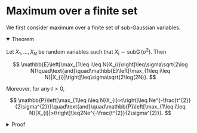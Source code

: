 # Maximum over a finite set

We first consider maximum over a finite set of sub-Gaussian variables. 

<details open>
<summary>Theorem</summary>

Let $X_{1},\ldots,X_{N}$ be random variables such that $X_{i}\sim\operatorname{subG}(\sigma^{2}).$ Then

$$
\mathbb{E}\left[\max_{1\leq i\leq N}X_{i}\right]\leq\sigma\sqrt{2\log N}\quad\text{and}\quad\mathbb{E}\left[\max_{1\leq i\leq N}|X_{i}|\right]\leq\sigma\sqrt{2\log(2N)}.
$$

Moreover, for any $t>0,$ 

$$
\mathbb{P}\left[\max_{1\leq i\leq N}X_{i}>t\right]\leq Ne^{-\frac{t^{2}}{2\sigma^{2}}}\quad\text{and}\quad\mathbb{P}\left[\max_{1\leq i\leq N}|X_{i}|>t\right]\leq2Ne^{-\frac{t^{2}}{2\sigma^{2}}}.
$$

</details>

<details>
<summary>Proof</summary>

For all $s>0,$ we have

$$
\begin{aligned}
\mathbb{E}\left[\max_{1\leq i\leq N}X_{i}\right] &= \frac{1}{s}\mathbb{E}\left[\log\left(e^{s\max_{1\leq i\leq N}X_{i}}\right)\right] \\
	&\leq\frac{1}{s}\log\left(\mathbb{E}\left[e^{\max_{1\leq i\leq N}sX_{i}}\right]\right) \\
	&\leq\frac{1}{s}\log\left(\sum_{i=1}^{N}\mathbb{E}[e^{sX_{i}}]\right) \\
	&\leq\frac{1}{s}\log\left(\sum_{i=1}^{N}e^{\frac{s^{2}\sigma^{2}}{2}} \\\right)=\frac{\log(N)}{s}+\frac{s\sigma^{2}}{2}.
\end{aligned}
$$

Differentiating the upper bound with respect to $s$ and setting the derivative to 0, we find that $s=\sqrt{2\log(N)/\sigma^{2}}$ yields the tightest bound. This gives 

$$
\mathbb{E}\left[\max_{1\leq i\leq N}X_{i}\right]\leq\sigma\sqrt{2\log N}.
$$

 For the tail probability, we have

$$
\mathbb{P}\left[\max_{1\leq i\leq N}X_{i}>t\right]=\mathbb{P}\left[\bigcup_{i=1}^{N}\{X_{i}>t\}\right]\leq\sum_{i=1}^{N}\mathbb{P}[X_{i}>t]\leq Ne^{-\frac{t^{2}}{2\sigma^{2}}}.
$$

The inequalities for $\max_{1\leq i\leq N}|X_{i}|$ follow by noting that $\max_{1\leq i\leq N}|X_{i}|=\max_{1\leq i\leq2N}X_{i}$ where we have set $X_{N+i}=-X_{i}.$

</details>

